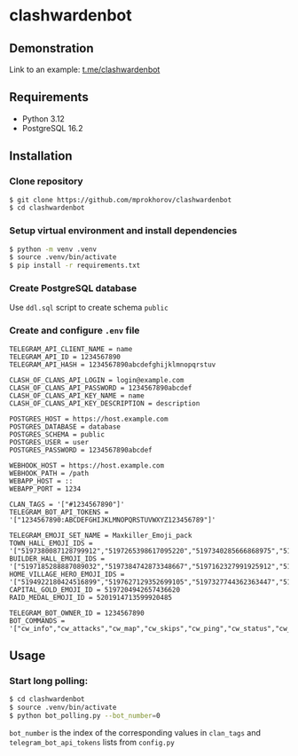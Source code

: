 # clashwardenbot

## Demonstration

Link to an example: [t.me/clashwardenbot](https://t.me/clashwardenbot)

## Requirements

- Python 3.12
- PostgreSQL 16.2

## Installation

### Clone repository

```bash
$ git clone https://github.com/mprokhorov/clashwardenbot
$ cd clashwardenbot
```

### Setup virtual environment and install dependencies

```bash
$ python -m venv .venv
$ source .venv/bin/activate
$ pip install -r requirements.txt
```
### Create PostgreSQL database

Use ```ddl.sql``` script to create schema ```public```


### Create and configure `.env` file

```
TELEGRAM_API_CLIENT_NAME = name
TELEGRAM_API_ID = 1234567890
TELEGRAM_API_HASH = 1234567890abcdefghijklmnopqrstuv

CLASH_OF_CLANS_API_LOGIN = login@example.com
CLASH_OF_CLANS_API_PASSWORD = 1234567890abcdef
CLASH_OF_CLANS_API_KEY_NAME = name
CLASH_OF_CLANS_API_KEY_DESCRIPTION = description

POSTGRES_HOST = https://host.example.com
POSTGRES_DATABASE = database
POSTGRES_SCHEMA = public
POSTGRES_USER = user
POSTGRES_PASSWORD = 1234567890abcdef

WEBHOOK_HOST = https://host.example.com
WEBHOOK_PATH = /path
WEBAPP_HOST = ::
WEBAPP_PORT = 1234

CLAN_TAGS = '["#1234567890"]'
TELEGRAM_BOT_API_TOKENS = '["1234567890:ABCDEFGHIJKLMNOPQRSTUVWXYZ123456789"]'

TELEGRAM_EMOJI_SET_NAME = Maxkiller_Emoji_pack
TOWN_HALL_EMOJI_IDS = '["5197380087128799912","5197265398617095220","5197340285666868975","5197615794934006616","5197676770584704648","5197477823404587838","5197513793755690795","5197300290931407279","5197425884365078232","5197371029042774532","5197396090176945787","5197313961812310251","5197163728151263266","5197412432527506000","5197603472672833857","5197190258164252027"]'
BUILDER_HALL_EMOJI_IDS = '["5197185288887089032","5197384742873348667","5197162327991925912","5197658349469973569","5197670899364412474","5197268508173417952","5197582057965894463","5197292259342564294","5197283252796144107","5197379756416319086"]'
HOME_VILLAGE_HERO_EMOJI_IDS = '["5194922180424516899","5197627129352699105","5197327744362363447","5197329312025425842"]'
CAPITAL_GOLD_EMOJI_ID = 5197204942657436620
RAID_MEDAL_EMOJI_ID = 5201914713599920485

TELEGRAM_BOT_OWNER_ID = 1234567890
BOT_COMMANDS = '["cw_info","cw_attacks","cw_map","cw_skips","cw_ping","cw_status","cw_list","raids_info","raids_loot","raids_skips","raids_ping","raids_analysis","cwl_info","cwl_attacks","cwl_map","cwl_skips","cwl_ping","cwl_clans","player_info","members","donations","contributions","events","admin","alert","ping"]'
```


## Usage

### Start long polling:

```bash
$ cd clashwardenbot
$ source .venv/bin/activate
$ python bot_polling.py --bot_number=0
```
```bot_number``` is the index of the corresponding values in ```clan_tags``` and ```telegram_bot_api_tokens``` lists from ```config.py```